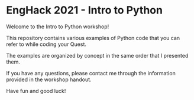 # EngHack 2021 - Intro to Python
Welcome to the Intro to Python workshop!

This repository contains various examples of Python code that you can refer to while coding your Quest.

The examples are organized by concept in the same order that I presented them.

If you have any questions, please contact me through the information provided in the workshop handout.

Have fun and good luck!